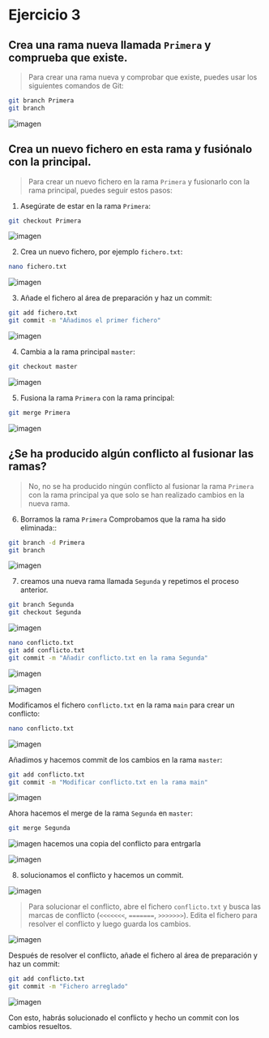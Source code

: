 # Ejercicio 3

## Crea una rama nueva llamada `Primera` y comprueba que existe.

> Para crear una rama nueva y comprobar que existe, puedes usar los siguientes comandos de Git:
```bash
git branch Primera
git branch
```
![imagen](/Ejercicio3/imagenes/imagen.png)

## Crea un nuevo fichero en esta rama y fusiónalo con la principal.
> Para crear un nuevo fichero en la rama `Primera` y fusionarlo con la rama principal, puedes seguir estos pasos:
1. Asegúrate de estar en la rama `Primera`:
```bash
git checkout Primera
```
![imagen](/Ejercicio3/imagenes/imagen%20(1).png)

2. Crea un nuevo fichero, por ejemplo `fichero.txt`:
```bash
nano fichero.txt
```
![imagen](/Ejercicio3/imagenes/imagen%20(2).png)

3. Añade el fichero al área de preparación y haz un commit:
```bash
git add fichero.txt
git commit -m "Añadimos el primer fichero"
```
![imagen](/Ejercicio3/imagenes/imagen%20(3).png)

4. Cambia a la rama principal `master`:
```bash
git checkout master
```
![imagen](/Ejercicio3/imagenes/imagen%20(4).png)

5. Fusiona la rama `Primera` con la rama principal:
```bash
git merge Primera
```
![imagen](/Ejercicio3/imagenes/imagen%20(5).png)

## ¿Se ha producido algún conflicto al fusionar las ramas? 
> No, no se ha producido ningún conflicto al fusionar la rama `Primera` con la rama principal ya que solo se han realizado cambios en la nueva rama.

6. Borramos la rama `Primera` Comprobamos que la rama ha sido eliminada::
```bash     
git branch -d Primera
git branch
```
![imagen](/Ejercicio3/imagenes/imagen%20(6).png)

7. creamos una nueva rama llamada `Segunda` y repetimos el proceso anterior.
```bash
git branch Segunda
git checkout Segunda
```
![imagen](/Ejercicio3/imagenes/imagen%20(7).png)

```bash
nano conflicto.txt
git add conflicto.txt
git commit -m "Añadir conflicto.txt en la rama Segunda"
```
![imagen](/Ejercicio3/imagenes/imagen%20(8).png)

![imagen](/Ejercicio3/imagenes/imagen%20(9).png)

Modificamos el fichero `conflicto.txt` en la rama `main` para crear un conflicto:
```bash 
nano conflicto.txt
```
![imagen](/Ejercicio3/imagenes/imagen%20(10).png)

Añadimos y hacemos commit de los cambios en la rama `master`:
```bash 
git add conflicto.txt
git commit -m "Modificar conflicto.txt en la rama main"
```
![imagen](/Ejercicio3/imagenes/imagen%20(11).png)


Ahora hacemos el merge de la rama `Segunda` en `master`:
```bash 
git merge Segunda
```
![imagen](/Ejercicio3/imagenes/imagen%20(12).png)
hacemos una copia del conflicto para entrgarla

![imagen](/Ejercicio3/imagenes/imagen%20(13).png)

8. solucionamos el conflicto y hacemos un commit.

![imagen](/Ejercicio3/imagenes/imagen%20(14).png)

> Para solucionar el conflicto, abre el fichero `conflicto.txt` y busca las marcas de conflicto (`<<<<<<<`, `=======`, `>>>>>>>`). Edita el fichero para resolver el conflicto y luego guarda los cambios.
> 
![imagen](/Ejercicio3/imagenes/imagen%20(15).png)

Después de resolver el conflicto, añade el fichero al área de preparación y haz un commit:
```bash
git add conflicto.txt
git commit -m "Fichero arreglado"
```
![imagen](/Ejercicio3/imagenes/imagen%20(16).png)

Con esto, habrás solucionado el conflicto y hecho un commit con los cambios resueltos.